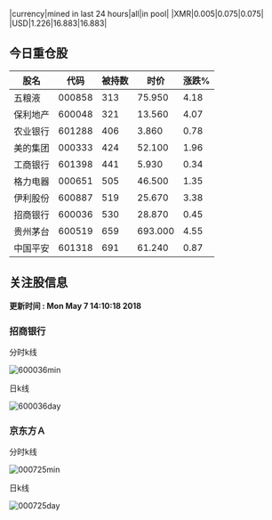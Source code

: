 |currency|mined in last 24 hours|all|in pool|
|XMR|0.005|0.075|0.075|
|USD|1.226|16.883|16.883|

## 今日重仓股 

|股名|代码|被持数|时价|涨跌%|
|---|---|---|---|---|
|五粮液|000858|313|75.950|4.18|
|保利地产|600048|321|13.560|4.07|
|农业银行|601288|406|3.860|0.78|
|美的集团|000333|424|52.100|1.96|
|工商银行|601398|441|5.930|0.34|
|格力电器|000651|505|46.500|1.35|
|伊利股份|600887|519|25.670|3.38|
|招商银行|600036|530|28.870|0.45|
|贵州茅台|600519|659|693.000|4.55|
|中国平安|601318|691|61.240|0.87|

## 关注股信息
**更新时间 : Mon May  7 14:10:18 2018**
### 招商银行 
分时k线

![600036min](http://image.sinajs.cn/newchart/min/n/sh600036.gif)

日k线

![600036day](http://image.sinajs.cn/newchart/daily/n/sh600036.gif)

### 京东方Ａ 
分时k线

![000725min](http://image.sinajs.cn/newchart/min/n/sz000725.gif)

日k线

![000725day](http://image.sinajs.cn/newchart/daily/n/sz000725.gif)
